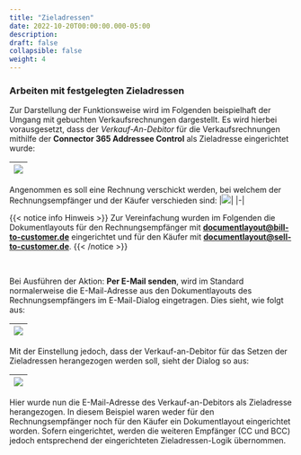 ```yaml
---
title: "Zieladressen"
date: 2022-10-20T00:00:00.000-05:00
description: 
draft: false
collapsible: false
weight: 4
---
```

### Arbeiten mit festgelegten Zieladressen

Zur Darstellung der Funktionsweise wird im Folgenden beispielhaft der Umgang mit gebuchten Verkaufsrechnungen dargestellt. 
Es wird hierbei vorausgesetzt, dass der <i> Verkauf-An-Debitor</i> für die Verkaufsrechnungen mithilfe der **Connector 365 Addressee Control** als Zieladresse eingerichtet wurde:

|![](/images/apps/Addresse_Control/Berichtsauswahl_Verkauf_Example_WorkWith_DEU.png)|
|-|

Angenommen es soll eine Rechnung verschickt werden, bei welchem der Rechnungsempfänger und der Käufer verschieden sind:
|![](/images/apps/Addresse_Control/Rechnung_SellToBillToCust_DEU.png)|
|-|

{{< notice info Hinweis >}}
Zur Vereinfachung wurden im Folgenden die Dokumentlayouts für den Rechnungsempfänger mit **documentlayout@bill-to-customer.de** eingerichtet und für den Käufer mit **documentlayout@sell-to-customer.de**.
{{< /notice >}}

</br>

Bei Ausführen der Aktion: **Per E-Mail senden**, wird im Standard normalerweise die E-Mail-Adresse aus den Dokumentlayouts des Rechnungsempfängers im E-Mail-Dialog eingetragen. Dies sieht, wie folgt aus:

|![](/images/apps/Addresse_Control/MailDialog_BillTo_DEU.png)|
|-|

Mit der Einstellung jedoch, dass der Verkauf-an-Debitor für das Setzen der Zieladressen herangezogen werden soll, sieht der Dialog so aus:

|![](/images/apps/Addresse_Control/MailDialog_BillToCust.png)|
|-|



Hier wurde nun die E-Mail-Adresse des Verkauf-an-Debitors als Zieladresse herangezogen. 
In diesem Beispiel waren weder für den Rechnungsempfänger noch für den Käufer ein Dokumentlayout eingerichtet worden.
Sofern eingerichtet, werden die weiteren Empfänger (CC und BCC) jedoch entsprechend der eingerichteten Zieladressen-Logik übernommen.